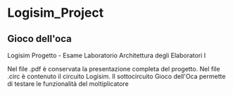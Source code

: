 # Logisim_Project
## Gioco dell'oca

Logisim Progetto - Esame Laboratorio Architettura degli Elaboratori I

Nel file .pdf è conservata la presentazione completa del progetto. Nel file .circ è contenuto il circuito Logisim. Il sottocircuito Gioco dell'Oca permette di testare le funzionalità del moltiplicatore
